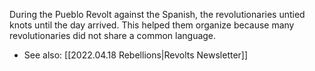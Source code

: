 During the Pueblo Revolt against the Spanish, the revolutionaries untied knots until the day arrived. This helped them organize because many revolutionaries did not share a common language.

* See also: [[2022.04.18 Rebellions|Revolts Newsletter]]